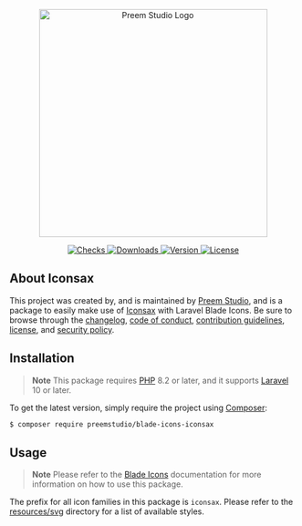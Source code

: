 <p align="center">
    <a href="https://preem.studio" target="_blank">
        <img src="https://raw.githubusercontent.com/PreemStudio/assets/main/logo-text.svg" width="400" alt="Preem Studio Logo" />
    </a>
</p>

<p align="center">
    <a href="https://github.com/PreemStudio/blade-icons-iconsax/actions">
        <img src="https://badge.sh/github/check-runs/PreemStudio/blade-icons-iconsax" alt="Checks" />
    </a>
    <a href="https://packagist.org/packages/preemstudio/blade-icons-iconsax">
        <img src="https://badge.sh/packagist/downloads/PreemStudio/blade-icons-iconsax" alt="Downloads" />
    </a>
    <a href="https://packagist.org/packages/preemstudio/blade-icons-iconsax">
        <img src="https://badge.sh/packagist/version/PreemStudio/blade-icons-iconsax" alt="Version" />
    </a>
    <a href="https://packagist.org/packages/preemstudio/blade-icons-iconsax">
        <img src="https://badge.sh/packagist/license/PreemStudio/blade-icons-iconsax" alt="License" />
    </a>
</p>

## About Iconsax

This project was created by, and is maintained by [Preem Studio](https://github.com/PreemStudio), and is a package to easily make use of [Iconsax](https://iconsax.io/) with Laravel Blade Icons. Be sure to browse through the [changelog](CHANGELOG.md), [code of conduct](.github/CODE_OF_CONDUCT.md), [contribution guidelines](.github/CONTRIBUTING.md), [license](LICENSE), and [security policy](.github/SECURITY.md).

## Installation

> **Note**
> This package requires [PHP](https://www.php.net/) 8.2 or later, and it supports [Laravel](https://laravel.com/) 10 or later.

To get the latest version, simply require the project using [Composer](https://getcomposer.org/):

```bash
$ composer require preemstudio/blade-icons-iconsax
```

## Usage

> **Note**
> Please refer to the [Blade Icons](https://github.com/PreemStudio/blade-icons) documentation for more information on how to use this package.

The prefix for all icon families in this package is `iconsax`. Please refer to the [resources/svg](/resources/svg) directory for a list of available styles.
